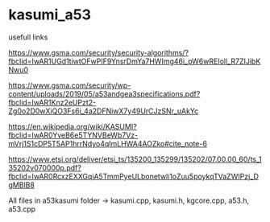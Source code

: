 # kasumi_a53

usefull links

https://www.gsma.com/security/security-algorithms/?fbclid=IwAR1UGd1tiwtOFwPIF9YnsrDmYa7HWImg46i_pW6wREIoll_R7ZIJibKNwu0

https://www.gsma.com/security/wp-content/uploads/2019/05/a53andgea3specifications.pdf?fbclid=IwAR1Knz2eUPzt2-Zg0o2D0wXiQO3Fs6i_4a2DFNiwX7y49UrCJzSNr_uAkYc

https://en.wikipedia.org/wiki/KASUMI?fbclid=IwAR0YveB6e5TYNVBeWb7Vz-mVrj1S1cDP5T5AP1hrrNdyo4qImLHWA4AOZko#cite_note-6

https://www.etsi.org/deliver/etsi_ts/135200_135299/135202/07.00.00_60/ts_135202v070000p.pdf?fbclid=IwAR0RcxzEXXGqiA5TmmPyeULbonetwli1oZuu5poykqTVaZWIPzj_DgMBlB8

All files in a53kasumi folder -> 
kasumi.cpp,
kasumi.h,
kgcore.cpp,
a53.h,
a53.cpp
